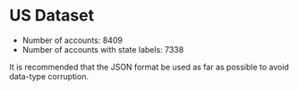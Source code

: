 # US Dataset
- Number of accounts: 8409
- Number of accounts with state labels: 7338

It is recommended that the JSON format be used as far as possible to avoid data-type corruption.

